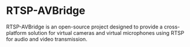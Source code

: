 # RTSP-AVBridge
RTSP-AVBridge is an open-source project designed to provide a cross-platform solution for virtual cameras and virtual microphones using RTSP for audio and video transmission.
